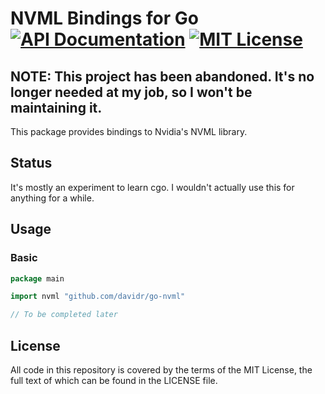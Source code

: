 # NVML Bindings for Go [![API Documentation][godoc-svg]][godoc-url] [![MIT License][license-svg]][license-url]

## NOTE: This project has been abandoned. It's no longer needed at my job, so I won't be maintaining it.

This package provides bindings to Nvidia's NVML library.


## Status

It's mostly an experiment to learn cgo. I wouldn't actually use this for
anything for a while.

## Usage

### Basic

```go
package main

import nvml "github.com/davidr/go-nvml"

// To be completed later
```

## License

All code in this repository is covered by the terms of the MIT License, the full
text of which can be found in the LICENSE file.

[godoc-url]: https://godoc.org/github.com/davidr/go-nvml
[godoc-svg]: https://godoc.org/github.com/davidr/go-nvml?status.svg
[license-url]: https://github.com/davidr/go-nvml/blob/master/LICENSE
[license-svg]: https://img.shields.io/badge/license-MIT-blue.svg
